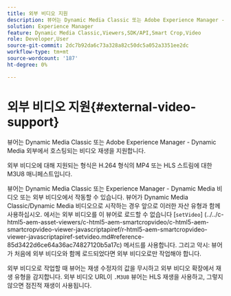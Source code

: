 ```yaml
---
title: 외부 비디오 지원
description: 뷰어는 Dynamic Media Classic 또는 Adobe Experience Manager - Dynamic Media 외부에서 호스팅되는 비디오 재생을 지원합니다.
solution: Experience Manager
feature: Dynamic Media Classic,Viewers,SDK/API,Smart Crop,Video
role: Developer,User
source-git-commit: 2dc7b92da6c73a328a82c50dc5a052a3351ee2dc
workflow-type: tm+mt
source-wordcount: '187'
ht-degree: 0%

---
```


# 외부 비디오 지원{#external-video-support}

뷰어는 Dynamic Media Classic 또는 Adobe Experience Manager - Dynamic Media 외부에서 호스팅되는 비디오 재생을 지원합니다.

외부 비디오에 대해 지원되는 형식은 H.264 형식의 MP4 또는 HLS 스트림에 대한 M3U8 매니페스트입니다.

뷰어는 Dynamic Media Classic 또는 Experience Manager - Dynamic Media 비디오 또는 외부 비디오에서 작동할 수 있습니다. 뷰어가 Dynamic Media Classic/Dynamic Media 비디오으로 시작하는 경우 앞으로 이러한 자산 유형과 함께 사용하십시오. 에서는 외부 비디오를 이 뷰어로 로드할 수 없습니다 [`setVideo`]
(../../c-html5-aem-asset-viewers/c-html5-aem-smartcropvideo/c-html5-aem-smartcropvideo-viewer-javascriptapiref/r-html5-aem-smartcropvideo-viewer-javascriptapiref-setvideo.md#reference-85d3422d6ce64a36ac74827120b5a17c) 메서드를 사용합니다. 그리고 악시: 뷰어가 처음에 외부 비디오와 함께 로드되었다면 외부 비디오로만 작업해야 합니다.

외부 비디오로 작업할 때 뷰어는 재생 수정자의 값을 무시하고 외부 비디오 확장에서 재생 유형을 감지합니다. 외부 비디오 URL이 `.M3U8` 뷰어는 HLS 재생을 사용하고, 그렇지 않으면 점진적 재생이 사용됩니다.
